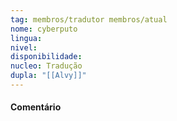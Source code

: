 ```yaml
---
tag: membros/tradutor membros/atual
nome: cyberputo
lingua: 
nivel: 
disponibilidade:
nucleo: Tradução
dupla: "[[Alvy]]"
---
```


#### Comentário
